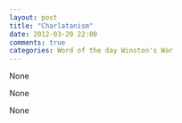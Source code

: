 ```yaml
---
layout: post
title: "Charlatanism"
date: 2012-03-20 22:00
comments: true
categories: Word of the day Winston's War
---
```


None


None


None

